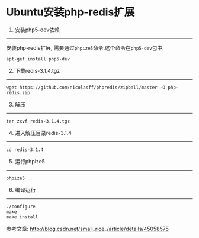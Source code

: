 Ubuntu安装php-redis扩展
===


1. 安装php5-dev依赖
---

安装php-redis扩展, 需要通过`phpize5`命令.这个命令在`php5-dev`包中.
```
apt-get install php5-dev
```

2. 下载redis-3.1.4.tgz
---

```
wget https://github.com/nicolasff/phpredis/zipball/master -O php-redis.zip
```


3. 解压
---
```
tar zxvf redis-3.1.4.tgz
```

4. 进入解压目录redis-3.1.4
---

```
cd redis-3.1.4
```

5. 运行phpize5
---

```
phpize5
```

6. 编译运行
---
```
./configure  
make
make install
```

参考文章:
http://blog.csdn.net/small_rice_/article/details/45058575
